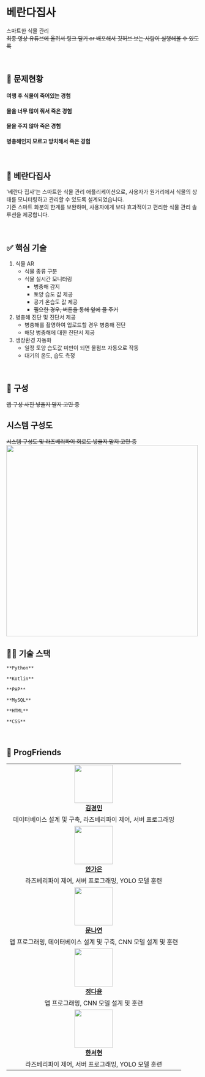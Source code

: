 # 베란다집사

스마트한 식물 관리 <br/>
~~최종 영상 유튜브에 올려서 링크 달기 or 배포해서 깃허브 보는 사람이 실행해볼 수 있도록~~

<br/>

## 🤔 문제현황

#### 여행 후 식물이 죽어있는 경험
#### 물을 너무 많이 줘서 죽은 경험
#### 물을 주지 않아 죽은 경험
#### 병충해인지 모르고 방치해서 죽은 경험

<br/>

## 🌿 베란다집사

'베란다 집사'는 스마트한 식물 관리 애플리케이션으로, 사용자가 원거리에서 식물의 상태를 모니터링하고 관리할 수 있도록 설계되었습니다. <br/>
기존 스마트 화분의 한계를 보완하며, 사용자에게 보다 효과적이고 편리한 식물 관리 솔루션을 제공합니다.

<br/>

## ✅ 핵심 기술
1. 식물 AR
    - 식물 종류 구분
    - 식물 실시간 모니터링
      - 병충해 감지
      - 토양 습도 값 제공
      - 공기 온습도 값 제공
      - ~~필요한 경우, 버튼을 통해 잎에 물 주기~~
2. 병충해 진단 및 진단서 제공
    - 병충해를 촬영하여 업로드할 경우 병충해 진단
    - 해당 병충해에 대한 진단서 제공
3. 생장환경 자동화
    - 일정 토양 습도값 미만이 되면 물펌프 자동으로 작동
    - 대기의 온도, 습도 측정

<br/>

## 📱 구성
~~앱 구성 사진 넣을지 말지 고민 중~~ 
<br/>

## 시스템 구성도
~~시스템 구성도 및 라즈베리파이 회로도 넣을지 말지 고민 중~~ 
<br/>
<img src="https://github.com/user-attachments/assets/18e7989e-8381-42c3-a51d-83150876c7e3" width="500">
<br/>

## 👩‍💻 기술 스택
`**Python**`

`**Kotlin**`

`**PHP**`

`**MySQL**`

`**HTML**`

`**CSS**`

<br/>

## 🐸 ProgFriends

<table>
    <tr align="center">
        <td style="min-width: 150px;">
            <a href="https://github.com/kmin82">
              <img src="https://github.com/user-attachments/assets/dca5529e-ee50-4f79-a4cf-ee3ee66c7f8e" width="100">
              <br />
              <b>김경민</b>
            </a> 
        </td>
    </tr>
    <tr align="center">
        <td>
            데이터베이스 설계 및 구축, 라즈베리파이 제어, 서버 프로그래밍
        </td>
    </tr>
    <tr align="center">
        <td style="min-width: 150px;">
            <a href="https://github.com/dksrkn">
              <img src="https://github.com/user-attachments/assets/fd9caf50-49ee-4d77-abcb-5bd2fa0a9da1" width="100">
              <br />
              <b>안가은</b>
            </a> 
        </td>
    </tr>
    <tr align="center">
        <td>
            라즈베리파이 제어, 서버 프로그래밍, YOLO 모델 훈련
        </td>
    </tr>
    <tr align="center">
        <td style="min-width: 150px;">
            <a href="https://github.com/NYMoon0408">
              <img src="https://github.com/user-attachments/assets/9a13fb86-778c-4144-8031-a2d7760a2044" width="100">
              <br />
              <b>문나연</b>
            </a> 
        </td>
    </tr>
    <tr align="center">
        <td>
            앱 프로그래밍, 데이터베이스 설계 및 구축, CNN 모델 설계 및 훈련
        </td>
    </tr>
    <tr align="center">
        <td style="min-width: 150px;">
            <a href="https://github.com/dilma01">
              <img src="https://github.com/user-attachments/assets/ac99d0ad-4da8-4e29-8c5e-79f89ac5e896" width="100">
              <br />
              <b>정다윤</b>
            </a> 
        </td>
    </tr>
    <tr align="center">
        <td>
            앱 프로그래밍, CNN 모델 설계 및 훈련
        </td>
    </tr>
    <tr align="center">
        <td style="min-width: 150px;">
            <a href="https://github.com/0926Hanseo">
              <img src="https://github.com/user-attachments/assets/6d364d9b-ba2d-4315-ac53-c369a2f4bb5f" width="100">
              <br />
              <b>한서현</b>
            </a> 
        </td>
    </tr>
    <tr align="center">
        <td>
            라즈베리파이 제어, 서버 프로그래밍, YOLO 모델 훈련
        </td>
    </tr>
  
</table>
